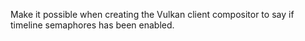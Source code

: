 Make it possible when creating the Vulkan client compositor to say if timeline
semaphores has been enabled.

